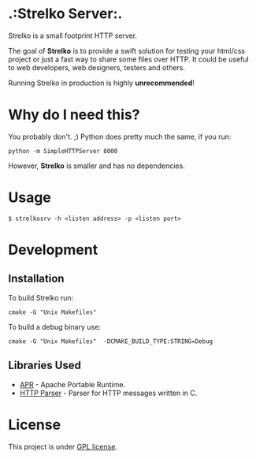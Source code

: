 .:Strelko Server:.
=============================

Strelko is a small footprint HTTP server. 

The goal of **Strelko** is to provide a swift solution for testing your html/css project 
or just a fast way to share some files over HTTP. It could be useful to web developers,
web designers, testers and others.

Running Strelko in production is highly **unrecommended**!

# Why do I need this?
You probably don't. ;) Python does pretty much the same, if you run:

    python -m SimpleHTTPServer 8000

However, **Strelko** is smaller and has no dependencies.

# Usage

    $ strelkosrv -h <listen address> -p <listen port>

# Development
## Installation
To build Strelko run:

    cmake -G "Unix Makefiles"

To build a debug binary use:

    cmake -G "Unix Makefiles"  -DCMAKE_BUILD_TYPE:STRING=Debug
    
## Libraries Used

  * [APR](http://apr.apache.org/) - Apache Portable Runtime.
  * [HTTP Parser](https://github.com/joyent/http-parser) - Parser for HTTP messages written in C.

# License
This project is under [GPL license](COPYING).

